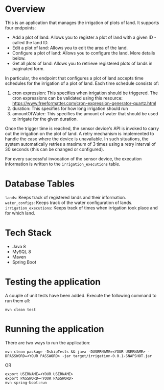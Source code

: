 # Overview

This is an application that manages the irrigation of plots of land. It supports four endpoints:
  - Add a plot of land: Allows you to register a plot of land with a given ID - called the land ID.
  - Edit a plot of land: Allows you to edit the area of the land.
  - Configure a plot of land: Allows you to configure the land. More details below.
  - Get all plots of land: Allows you to retrieve registered plots of lands in paginated form.

In particular, the endpoint that configures a plot of land accepts time schedules for the irrigation of a plot of land.
Each time schedule consists of:
  1. cron expression: This specifies when irrigation should be triggered. The cron expressions
  can be validated using this resource: https://www.freeformatter.com/cron-expression-generator-quartz.html
  2. duration: This specifies for how long irrigation should run
  3. amountOfWater: This specifies the amount of water that should be used to irrigate for the given duration.

Once the trigger time is reached, the sensor device's API is invoked to carry out the irrigation on the plot of land. A retry mechanism is implemented to handle the case where the device is unavailable. In such situations, the system automatically retries a maximum of 3 times using a retry interval of 30 seconds (this can be changed or configured).

For every successful invocation of the sensor device, the execution information is written to the `irrigation_executions` table.

# Database Tables
`lands`: Keeps track of registered lands and their information.  
`water_configs`: Keeps track of the water configuration of lands.  
`irrigation_executions`: Keeps track of times when irrigation took place and for which land.


# Tech Stack
- Java 8
- MySQL 8
- Maven
- Spring Boot

# Testing the application
A couple of unit tests have been added. Execute the following command to run them all:
```
mvn clean test
```

# Running the application
There are two ways to run the application:

```
mvn clean package -DskipTests && java -DUSERNAME=<YOUR USERNAME> -DPASSWORD=<YOUR PASSWORD> -jar target/irrigation-0.0.1-SNAPSHOT.jar
```
OR
```
export USERNAME=<YOUR USERNAME>
export PASSWORD=<YOUR PASSWORD>
mvn spring-boot:run
```
